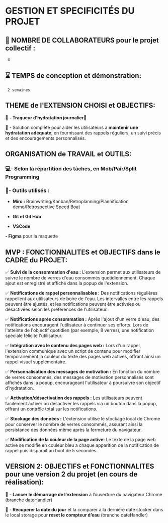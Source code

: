 # **GESTION ET SPECIFICITÉS DU PROJET**

## 🤝 **NOMBRE DE COLLABORATEURS pour le projet collectif** :
     4

## ⌛️ **TEMPS de conception et démonstration**: 
     2 semaines

## **THEME de l'EXTENSION CHOISI et OBJECTIFS:**

📌 **- Traqueur d’hydratation journalier**🥛 

  
📌 - Solution complète pour aider les utilisateurs à **maintenir une hydratation adéquate**, en fournissant des rappels réguliers, un suivi précis et des encouragements personnalisés.
  

## **ORGANISATION de TRAVAIL et OUTILS:**

### 💻- Selon la répartition des tâches, en Mob/Pair/Split Programming

### 🔧- Outils utilisés :
  
   - **Miro :** Brainwriting/Kanban/Retroplanning/Plannification demo/Retrospective Speed Boat
    
   - **Git et Git Hub**
    
   - **VSCode**
    
   **- Figma** pour la maquette
    

## **MVP : FONCTIONNALITES et OBJECTIFS dans le CADRE du PROJET:**
 
 ✅ **Suivi de la consommation d'eau :** 
        L'extension permet aux utilisateurs de suivre le nombre de verres d'eau consommés quotidiennement. Chaque ajout est enregistré et affiché dans la popup de l'extension.
    
 ✅ **Notifications de rappel personnalisables :**
        Des notifications régulières rappellent aux utilisateurs de boire de l'eau. Les intervalles entre les rappels peuvent être ajustés, et les notifications 
        peuvent être activées ou désactivées selon les préférences de l'utilisateur.
        
 ✅ **Notifications après consommation :**
        Après l'ajout d'un verre d'eau, des notifications encouragent l'utilisateur à continuer ses efforts. Lors de l'atteinte de l'objectif quotidien (par exemple, 8 verres),
        une notification spéciale félicite l'utilisateur.
        
 ✅ **Intégration avec le contenu des pages web :**
        Lors d'un rappel, l'extension communique avec un script de contenu pour modifier temporairement la couleur du texte des pages web actives,
        offrant ainsi un rappel visuel supplémentaire.
        
 ✅ **Personnalisation des messages de motivation :**
        En fonction du nombre de verres consommés, des messages de motivation personnalisés sont affichés dans la popup, encourageant l'utilisateur à poursuivre son objectif d'hydratation.
       
 ✅ **Activation/désactivation des rappels :**
        Les utilisateurs peuvent facilement activer ou désactiver les rappels via un bouton dans la popup, offrant un contrôle total sur les notifications.
    
 ✅ **Stockage des données :**
        L'extension utilise le stockage local de Chrome pour conserver le nombre de verres consommés, assurant ainsi la persistance des données même après la fermeture du navigateur.
    
 ✅ **Modification de la couleur de la page active:**
        Le texte de la page web active se modifie en couleur bleu a chaque apparition de la notification de rappel puis disparait au bout de 5 secondes.
    

## **VERSION 2: OBJECTIFS et FONCTIONNALITES pour une version 2 du projet (en cours de réalisation):**

📌 - **Lancer le démarrage de l’extension** à l’ouverture du navigateur Chrome (branche dateHandler)
    
📌 - **Récuperer la date du jour** et la comparer a la derniere date stocker dans le local storage pour 
       **reset le compteur d’eau** (branche dateHandler)

